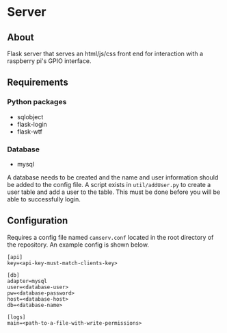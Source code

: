 # Server

## About

Flask server that serves an html/js/css front end for interaction with a raspberry pi's GPIO interface.

## Requirements

### Python packages
* sqlobject
* flask-login
* flask-wtf

### Database
* mysql

A database needs to be created and the name and user information should be added to the config file.  A script exists in `util/addUser.py` to create a user table and add a user to the table.  This must be done before you will be able to successfully login.

## Configuration

Requires a config file named `camserv.conf` located in the root directory of the repository.  An example config is shown below.

```
[api]
key=<api-key-must-match-clients-key>

[db]
adapter=mysql
user=<database-user>
pw=<database-password>
host=<database-host>
db=<database-name>

[logs]
main=<path-to-a-file-with-write-permissions>
```